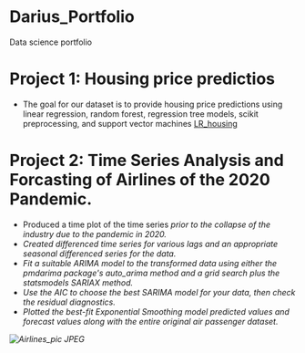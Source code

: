 # Darius_Portfolio
Data science portfolio

# Project 1: Housing price predictios
* The goal for our dataset is to provide housing price predictions using linear regression, random forest, regression tree models, scikit preprocessing, and support vector machines
[LR_housing](https://user-images.githubusercontent.com/77343941/161406621-d4904926-b8ea-4867-97af-e25ef810ce95.png)

# Project 2: Time Series Analysis and Forcasting of Airlines of the 2020 Pandemic.
* Produced a time plot of the time series <i>prior to the collapse of the industry due to the pandemic in 2020.
* Created differenced time series for various lags and an appropriate seasonal differenced series for the data.
* Fit a suitable ARIMA model to the transformed data using either the pmdarima package's auto_arima method and a grid search plus the statsmodels SARIAX method.
* Use the AIC to choose the best SARIMA model for your data, then check the residual diagnostics.
* Plotted the best-fit Exponential Smoothing model predicted values and forecast values along with the entire original air passenger dataset.
  
![Airlines_pic JPEG](https://user-images.githubusercontent.com/77343941/161406428-987736f3-faff-4fcf-8768-576fb62cc312.png)

